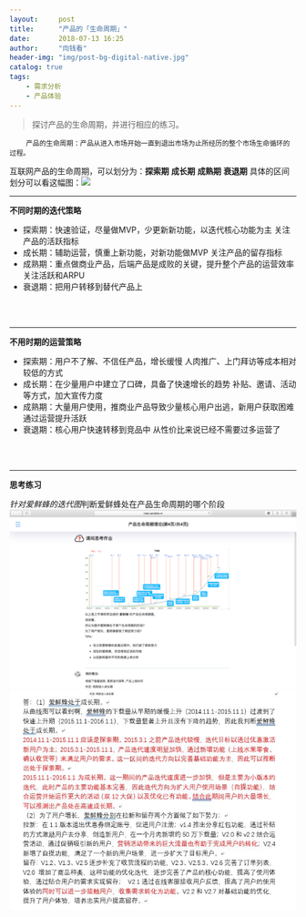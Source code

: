 ```yaml
---
layout:     post
title:      "产品的「生命周期」"
date:       2018-07-13 16:25 
author:     "向钱看"
header-img: "img/post-bg-digital-native.jpg"
catalog: true
tags:
    - 需求分析
    - 产品体验
---
```


> 探讨产品的生命周期，并进行相应的练习。

```
    产品的生命周期：产品从进入市场开始一直到退出市场为止所经历的整个市场生命循环的过程。
```
互联网产品的生命周期，可以划分为：**探索期** **成长期** **成熟期** **衰退期**
具体的区间划分可以看这幅图：![](/img/in-post/lifetime.jpeg)

---

**不同时期的迭代策略**
<br>
- 探索期：快速验证，尽量做MVP，少更新新功能，以迭代核心功能为主
  关注产品的活跃指标
    <br>
- 成长期：辅助运营，慎重上新功能，对新功能做MVP
    关注产品的留存指标
    <br>
- 成熟期：重点做商业产品，后端产品是成败的关键，提升整个产品的运营效率
    关注活跃和ARPU
    <br>
- 衰退期：把用户转移到替代产品上
<br>
<br>

---

**不用时期的运营策略**
<br>
- 探索期：用户不了解、不信任产品，增长缓慢
    人肉推广、上门拜访等成本相对较低的方式
    <br>
- 成长期：在少量用户中建立了口碑，具备了快速增长的趋势
    补贴、邀请、活动等方式，加大宣传力度
    <br>
- 成熟期：大量用户使用，推商业产品导致少量核心用户出逃，新用户获取困难
    通过运营提升活跃
    <br>
- 衰退期：核心用户快速转移到竞品中
    从性价比来说已经不需要过多运营了
<br>
<br>

---
**思考练习**

*针对爱鲜蜂的迭代图*判断爱鲜蜂处在产品生命周期的哪个阶段
![](/img/in-post/aixianfeng.png)
![](/img/in-post/aixianfengqa.png)
